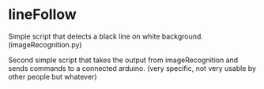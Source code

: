 # lineFollow
Simple script that detects a black line on white background. (imageRecognition.py)

Second simple script that takes the output from imageRecognition and sends commands to a connected arduino. (very specific, not very usable by other people but whatever)